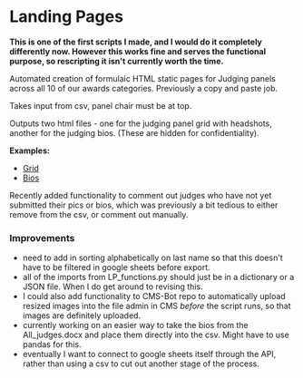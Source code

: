 # Landing Pages

**This is one of the first scripts I made, and I would do it completely differently now. However this works fine and serves the functional purpose, so rescripting it isn't currently worth the time.**

Automated creation of formulaic HTML static pages for Judging panels across all 10 of our awards categories. Previously a copy and paste job.

Takes input from csv, panel chair must be at top.

Outputs two html files - one for the judging panel grid with headshots, another for the judging bios. (These are hidden for confidentiality).

**Examples:**
- [Grid](https://www.warc.com/WarcAwards.prize?tab=innovation)
- [Bios](https://www.warc.com/WARCAwards/innovation-judges.info#jane-wakely)

Recently added functionality to comment out judges who have not yet submitted their pics or bios, which was previously a bit tedious to either remove from the csv, or comment out manually.

### Improvements

- need to add in sorting alphabetically on last name so that this doesn't have to be filtered in google sheets before export.
- all of the imports from LP_functions.py should just be in a dictionary or a JSON file. When I do get around to revising this.
- I could also add functionality to CMS-Bot repo to automatically upload resized images into the file admin in CMS *before* the script runs, so that images are definitely uploaded.
- currently working on an easier way to take the bios from the All_judges.docx and place them directly into the csv. Might have to use pandas for this.
- eventually I want to connect to google sheets itself through the API, rather than using a csv to cut out another stage of the process.







